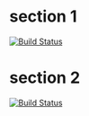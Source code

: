 # section 1

[![Build Status](https://travis-ci.org/magician/wonders.svg?branch=main)](https://travis-ci.org/magician/wonders)

# section 2

[![Build Status](https://travis-ci.org/magician/new-wonders.svg?branch=main)](https://travis-ci.org/magician/new-wonders)
